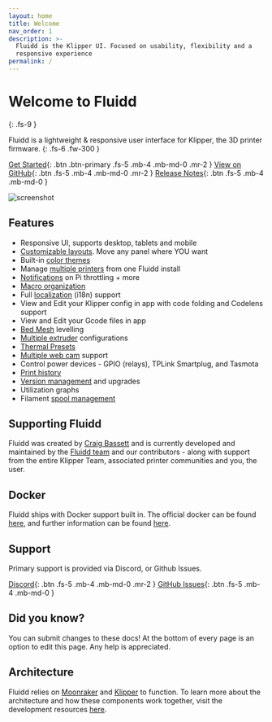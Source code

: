 ```yaml
---
layout: home
title: Welcome
nav_order: 1
description: >-
  Fluidd is the Klipper UI. Focused on usability, flexibility and a
  responsive experience
permalink: /
---
```


# Welcome to Fluidd
{: .fs-9 }

Fluidd is a lightweight & responsive user interface for Klipper, the 3D printer
firmware.
{: .fs-6 .fw-300 }

[Get Started](/installation){: .btn .btn-primary .fs-5 .mb-4 .mb-md-0 .mr-2 }
[View on GitHub](https://github.com/ShohninDmitriy/fluidd){: .btn .fs-5 .mb-4 .mb-md-0 .mr-2 }
[Release Notes](https://github.com/ShohninDmitriy/fluidd/releases){: .btn .fs-5 .mb-4 .mb-md-0 }

![screenshot](/assets/images/preview_sliced.png)

## Features

- Responsive UI, supports desktop, tablets and mobile
- [Customizable layouts](/customize/layout). Move any panel where YOU want
- Built-in [color themes](/customize/themes)
- Manage [multiple printers](/features/printers) from one Fluidd install
- [Notifications](/features/notifications) on Pi throttling + more
- [Macro organization](/features/macros)
- Full [localization](/development/localization) (i18n) support
- View and Edit your Klipper config in app with code folding and Codelens support
- View and Edit your Gcode files in app
- [Bed Mesh](/features/bed_mesh) levelling
- [Multiple extruder](/features/multiple_extruders) configurations
- [Thermal Presets](/features/presets)
- [Multiple web cam](/features/cameras) support
- Control power devices - GPIO (relays), TPLink Smartplug, and Tasmota
- [Print history](/features/print_history)
- [Version management](/updates/automated) and upgrades
- Utilization graphs
- Filament [spool management](/features/spoolman)

## Supporting Fluidd

Fluidd was created by [Craig Bassett](https://github.com/cadriel) and is currently
developed and maintained by the [Fluidd team](https://github.com/orgs/fluidd-core/people)
and our contributors - along with support from the entire Klipper Team, associated
printer communities and you, the user.

## Docker

Fluidd ships with Docker support built in. The official docker can be found
[here](https://github.com/ShohninDmitriy/fluidd/pkgs/container/fluidd), and further information can be found [here](/installation/docker).

## Support

Primary support is provided via Discord, or Github Issues.

[Discord](https://discord.gg/GZ3D5tqfcF){: .btn .fs-5 .mb-4 .mb-md-0 .mr-2 }
[GitHub Issues](https://github.com/ShohninDmitriy/fluidd/issues){: .btn .fs-5 .mb-4 .mb-md-0 }

## Did you know?

You can submit changes to these docs! At the bottom of every page is an option
to edit this page. Any help is appreciated.

## Architecture

Fluidd relies on [Moonraker](https://github.com/ShohninDmitriy/moonraker/tree/master/docs) and
[Klipper](https://www.klipper3d.org/) to function. To learn more about the
architecture and how these components work together, visit the development
resources [here](/development).

